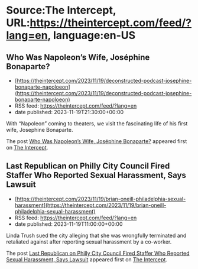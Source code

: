 # Source:The Intercept, URL:https://theintercept.com/feed/?lang=en, language:en-US

## Who Was Napoleon’s Wife, Joséphine Bonaparte?
 - [https://theintercept.com/2023/11/19/deconstructed-podcast-josephine-bonaparte-napoloeon](https://theintercept.com/2023/11/19/deconstructed-podcast-josephine-bonaparte-napoloeon)
 - RSS feed: https://theintercept.com/feed/?lang=en
 - date published: 2023-11-19T21:30:00+00:00

<p>With “Napoleon” coming to theaters, we visit the fascinating life of his first wife, Josephine Bonaparte.</p>
<p>The post <a href="https://theintercept.com/2023/11/19/deconstructed-podcast-josephine-bonaparte-napoloeon/" rel="nofollow">Who Was Napoleon’s Wife, Joséphine Bonaparte?</a> appeared first on <a href="https://theintercept.com" rel="nofollow">The Intercept</a>.</p>

## Last Republican on Philly City Council Fired Staffer Who Reported Sexual Harassment, Says Lawsuit
 - [https://theintercept.com/2023/11/19/brian-oneill-philadelphia-sexual-harassment](https://theintercept.com/2023/11/19/brian-oneill-philadelphia-sexual-harassment)
 - RSS feed: https://theintercept.com/feed/?lang=en
 - date published: 2023-11-19T11:00:00+00:00

<p>Linda Trush sued the city alleging that she was wrongfully terminated and retaliated against after reporting sexual harassment by a co-worker. </p>
<p>The post <a href="https://theintercept.com/2023/11/19/brian-oneill-philadelphia-sexual-harassment/" rel="nofollow">Last Republican on Philly City Council Fired Staffer Who Reported Sexual Harassment, Says Lawsuit</a> appeared first on <a href="https://theintercept.com" rel="nofollow">The Intercept</a>.</p>

